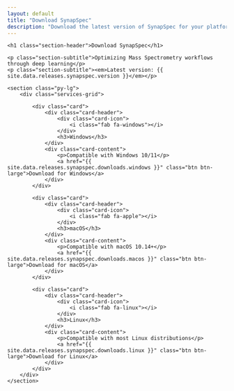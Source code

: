 ```yaml
---
layout: default
title: "Download SynapSpec"
description: "Download the latest version of SynapSpec for your platform"
---
```


<div class="container">

    <h1 class="section-header">Download SynapSpec</h1>

    <p class="section-subtitle">Optimizing Mass Spectrometry workflows through deep learning</p>
    <p class="section-subtitle"><em>Latest version: {{ site.data.releases.synapspec.version }}</em></p>

    <section class="py-lg">
        <div class="services-grid">

            <div class="card">
                <div class="card-header">
                    <div class="card-icon">
                        <i class="fab fa-windows"></i>
                    </div>
                    <h3>Windows</h3>
                </div>
                <div class="card-content">
                    <p>Compatible with Windows 10/11</p>
                    <a href="{{ site.data.releases.synapspec.downloads.windows }}" class="btn btn-large">Download for Windows</a>
                </div>
            </div>

            <div class="card">
                <div class="card-header">
                    <div class="card-icon">
                        <i class="fab fa-apple"></i>
                    </div>
                    <h3>macOS</h3>
                </div>
                <div class="card-content">
                    <p>Compatible with macOS 10.14+</p>
                    <a href="{{ site.data.releases.synapspec.downloads.macos }}" class="btn btn-large">Download for macOS</a>
                </div>
            </div>

            <div class="card">
                <div class="card-header">
                    <div class="card-icon">
                        <i class="fab fa-linux"></i>
                    </div>
                    <h3>Linux</h3>
                </div>
                <div class="card-content">
                    <p>Compatible with most Linux distributions</p>
                    <a href="{{ site.data.releases.synapspec.downloads.linux }}" class="btn btn-large">Download for Linux</a>
                </div>
            </div>
        </div>
    </section>

</div>
